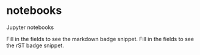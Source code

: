 # notebooks
Jupyter notebooks

Fill in the fields to see the markdown badge snippet.
Fill in the fields to see the rST badge snippet.
